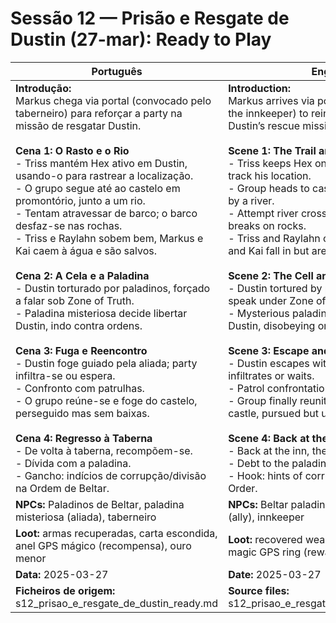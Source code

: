 # Sessão 12 — Prisão e Resgate de Dustin (27-mar): Ready to Play

| Português | English |
|-----------|---------|
| **Introdução:**<br>Markus chega via portal (convocado pelo taberneiro) para reforçar a party na missão de resgatar Dustin.<br><br>**Cena 1: O Rasto e o Rio**<br>- Triss mantém Hex ativo em Dustin, usando-o para rastrear a localização.<br>- O grupo segue até ao castelo em promontório, junto a um rio.<br>- Tentam atravessar de barco; o barco desfaz-se nas rochas.<br>- Triss e Raylahn sobem bem, Markus e Kai caem à água e são salvos.<br><br>**Cena 2: A Cela e a Paladina**<br>- Dustin torturado por paladinos, forçado a falar sob Zone of Truth.<br>- Paladina misteriosa decide libertar Dustin, indo contra ordens.<br><br>**Cena 3: Fuga e Reencontro**<br>- Dustin foge guiado pela aliada; party infiltra-se ou espera.<br>- Confronto com patrulhas.<br>- O grupo reúne-se e foge do castelo, perseguido mas sem baixas.<br><br>**Cena 4: Regresso à Taberna**<br>- De volta à taberna, recompõem-se.<br>- Dívida com a paladina.<br>- Gancho: indícios de corrupção/divisão na Ordem de Beltar.<br> | **Introduction:**<br>Markus arrives via portal (summoned by the innkeeper) to reinforce the party in Dustin’s rescue mission.<br><br>**Scene 1: The Trail and the River**<br>- Triss keeps Hex on Dustin, using it to track his location.<br>- Group heads to castle on a promontory by a river.<br>- Attempt river crossing by boat; boat breaks on rocks.<br>- Triss and Raylahn climb well; Markus and Kai fall in but are saved.<br><br>**Scene 2: The Cell and the Paladin**<br>- Dustin tortured by paladins, forced to speak under Zone of Truth.<br>- Mysterious paladin chooses to free Dustin, disobeying orders.<br><br>**Scene 3: Escape and Reunion**<br>- Dustin escapes with the ally; party infiltrates or waits.<br>- Patrol confrontations possible.<br>- Group finally reunites and flees the castle, pursued but unharmed.<br><br>**Scene 4: Back at the Inn**<br>- Back at the inn, they recover.<br>- Debt to the paladin.<br>- Hook: hints of corruption/split in Beltar’s Order.<br> |
| **NPCs:** Paladinos de Beltar, paladina misteriosa (aliada), taberneiro | **NPCs:** Beltar paladins, mysterious paladin (ally), innkeeper |
| **Loot:** armas recuperadas, carta escondida, anel GPS mágico (recompensa), ouro menor | **Loot:** recovered weapons, hidden letter, magic GPS ring (reward), minor gold |
| **Data:** 2025-03-27 | **Date:** 2025-03-27 |
| **Ficheiros de origem:** s12_prisao_e_resgate_de_dustin_ready.md | **Source files:** s12_prisao_e_resgate_de_dustin_ready.md |


